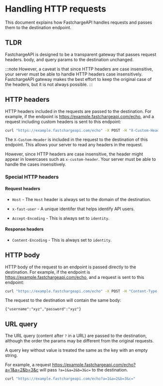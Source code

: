 # Handling HTTP requests 

This document explains how FastchargeAPI handles requests and passes them to the destination endpoint.

## TLDR

FastchargeAPI is designed to be a transparent gateway that passes request
headers. body, and query params to the destination unchanged. 

:::note 
However, a caveat is that since HTTP headers are case insensitive, your
server must be able to handle HTTP headers case insensitively. FastchargeAPI
gateway makes the best effort to keep the original case of the headers, but it
is not always possible. 
:::

## HTTP headers

HTTP headers included in the requests are passed to the destination. For
example, if the endpoint is https://example.fastchargeapi.com/echo, and a
request including custom headers is sent to this endpoint:

```bash
curl "https://example.fastchargeapi.com/echo" -X POST -H "X-Custom-Header: custom-header-content"
```

The `X-Custom-Header` is included in the request to the destination of this
endpoint. This allows your server to read any headers in the request.

However, since HTTP headers are case insensitive, the header might appear in
lowercases such as `x-custom-header`. Your server must be able to handle the
cases insensitively.

### Special HTTP headers

#### Request headers

* `Host` - The `Host` header is always set to the domain of the destination.

* `x-fast-user` - A unique identifer that helps identify API users.

* `Accept-Encoding` - This is always set to `identity`.

#### Response headers

* `Content-Encoding` - This is always set to `identity`.


## HTTP body

HTTP body of the request to an endpoint is passed directly to the destination.
For example, if the endpoint is https://example.fastchargeapi.com/echo, and a
request is sent to this endpoint:

```bash
curl "https://example.fastchargeapi.com/echo" -X POST -H "Content-Type: application/json" -d '{"username":"xyz","password":"xyz"}'
```

The request to the destination will contain the same body: 

    {"username":"xyz","password":"xyz"}


## URL query 

The URL query (content after `?` in a URL) are passed to the destination,
although the order the params may be different from the original requests.

A query key without value is treated the same as the key with an empty string.

For example, a request
https://example.fastchargeapi.com/echo?a=1&a=2&b=3&c will pass
`?a=1&a=2&b=3&c=` to the destination.

```bash
curl "https://example.fastchargeapi.com/echo?a=1&a=2&b=3&c="
```


